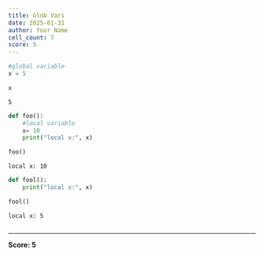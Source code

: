 ```yaml
---
title: Glob Vari
date: 2025-01-31
author: Your Name
cell_count: 7
score: 5
---
```


```python
#global variable
x = 5
```


```python
x
```




    5




```python
def foo():
    #local variable 
    x= 10
    print("local x:", x)
```


```python
foo()
```

    local x: 10



```python
def fool():
    print("local x:", x)
```


```python
fool()
```

    local x: 5



```python

```


---
**Score: 5**
